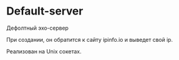 # Default-server

Дефолтный эхо-сервер


При создании, он обратится к сайту ipinfo.io и выведет свой ip.


Реализован на Unix сокетах.
